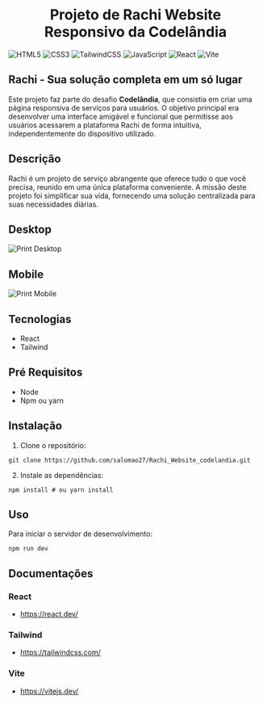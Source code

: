 <h1><center>Projeto de Rachi Website Responsivo da Codelândia</center></h1>

![HTML5](https://img.shields.io/badge/html5-%23E34F26.svg?style=for-the-badge&logo=html5&logoColor=white)
![CSS3](https://img.shields.io/badge/css3-%231572B6.svg?style=for-the-badge&logo=css3&logoColor=white)
![TailwindCSS](https://img.shields.io/badge/tailwindcss-%2338B2AC.svg?style=for-the-badge&logo=tailwind-css&logoColor=white)
![JavaScript](https://img.shields.io/badge/javascript-%23323330.svg?style=for-the-badge&logo=javascript&logoColor=%23F7DF1E)
![React](https://img.shields.io/badge/react-%2320232a.svg?style=for-the-badge&logo=react&logoColor=%2361DAFB)
![Vite](https://img.shields.io/badge/vite-%23646CFF.svg?style=for-the-badge&logo=vite&logoColor=white)

## Rachi - Sua solução completa em um só lugar
Este projeto faz parte do desafio <b>Codelândia</b>, que consistia em criar uma página responsiva de serviços para usuários. O objetivo principal era desenvolver uma interface amigável e funcional que permitisse aos usuários acessarem a plataforma Rachi de forma intuitiva, independentemente do dispositivo utilizado.

## Descrição

Rachi é um projeto de serviço abrangente que oferece tudo o que você precisa, reunido em uma única plataforma conveniente. A missão deste projeto foi simplificar sua vida, fornecendo uma solução centralizada para suas necessidades diárias.


## Desktop
![Print Desktop](print_desktop.png)

## Mobile
![Print Mobile](print_mobile.png)

## Tecnologias 
- React 
- Tailwind

## Pré Requisitos 

- Node 
- Npm ou yarn

## Instalação 

1. Clone o repositório:

~~~git
git clone https://github.com/salomao27/Rachi_Website_codelandia.git
~~~
2. Instale as dependências:

~~~git
npm install # ou yarn install
~~~

## Uso
Para iniciar o servidor de desenvolvimento:

~~~git
npm run dev
~~~

## Documentações

### React 
- https://react.dev/

### Tailwind
- https://tailwindcss.com/

### Vite
- https://vitejs.dev/
